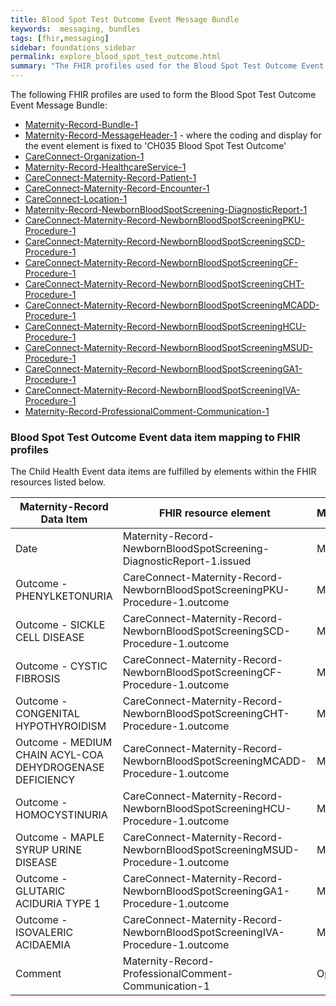 ```yaml
---
title: Blood Spot Test Outcome Event Message Bundle
keywords:  messaging, bundles
tags: [fhir,messaging]
sidebar: foundations_sidebar
permalink: explore_blood_spot_test_outcome.html
summary: "The FHIR profiles used for the Blood Spot Test Outcome Event Message Bundle"
---
```


The following FHIR profiles are used to form the Blood Spot Test Outcome Event Message Bundle:

- [Maternity-Record-Bundle-1](https://fhir.nhs.uk/STU3/StructureDefinition/Maternity-Record-Bundle-1)
- [Maternity-Record-MessageHeader-1](https://fhir.nhs.uk/STU3/StructureDefinition/Maternity-Record-MessageHeader-1) - where the coding and display for the event element is fixed to 'CH035 Blood Spot Test Outcome'
- [CareConnect-Organization-1](https://fhir.hl7.org.uk/STU3/StructureDefinition/CareConnect-Organization-1)
- [Maternity-Record-HealthcareService-1](https://fhir.nhs.uk/STU3/StructureDefinition/Maternity-Record-HealthcareService-1)
- [CareConnect-Maternity-Record-Patient-1](https://fhir.nhs.uk/STU3/StructureDefinition/CareConnect-Maternity-Record-Patient-1)
- [CareConnect-Maternity-Record-Encounter-1](https://fhir.nhs.uk/STU3/StructureDefinition/CareConnect-Maternity-Record-Encounter-1)
- [CareConnect-Location-1](https://fhir.hl7.org.uk/STU3/StructureDefinition/CareConnect-Location-1)
- [Maternity-Record-NewbornBloodSpotScreening-DiagnosticReport-1](https://fhir.nhs.uk/STU3/StructureDefinition/Maternity-Record-NewbornBloodSpotScreening-DiagnosticReport-1)
- [CareConnect-Maternity-Record-NewbornBloodSpotScreeningPKU-Procedure-1](https://fhir.nhs.uk/STU3/StructureDefinition/CareConnect-Maternity-Record-NewbornBloodSpotScreeningPKU-Procedure-1)
- [CareConnect-Maternity-Record-NewbornBloodSpotScreeningSCD-Procedure-1](https://fhir.nhs.uk/STU3/StructureDefinition/CareConnect-Maternity-Record-NewbornBloodSpotScreeningSCD-Procedure-1)
- [CareConnect-Maternity-Record-NewbornBloodSpotScreeningCF-Procedure-1](https://fhir.nhs.uk/STU3/StructureDefinition/CareConnect-Maternity-Record-NewbornBloodSpotScreeningCF-Procedure-1)
- [CareConnect-Maternity-Record-NewbornBloodSpotScreeningCHT-Procedure-1](https://fhir.nhs.uk/STU3/StructureDefinition/CareConnect-Maternity-Record-NewbornBloodSpotScreeningCHT-Procedure-1)
- [CareConnect-Maternity-Record-NewbornBloodSpotScreeningMCADD-Procedure-1](https://fhir.nhs.uk/STU3/StructureDefinition/CareConnect-Maternity-Record-NewbornBloodSpotScreeningMCADD-Procedure-1)
- [CareConnect-Maternity-Record-NewbornBloodSpotScreeningHCU-Procedure-1](https://fhir.nhs.uk/STU3/StructureDefinition/CareConnect-Maternity-Record-NewbornBloodSpotScreeningHCU-Procedure-1)
- [CareConnect-Maternity-Record-NewbornBloodSpotScreeningMSUD-Procedure-1](https://fhir.nhs.uk/STU3/StructureDefinition/CareConnect-Maternity-Record-NewbornBloodSpotScreeningMSUD-Procedure-1)
- [CareConnect-Maternity-Record-NewbornBloodSpotScreeningGA1-Procedure-1](https://fhir.nhs.uk/STU3/StructureDefinition/CareConnect-Maternity-Record-NewbornBloodSpotScreeningGA1-Procedure-1)
- [CareConnect-Maternity-Record-NewbornBloodSpotScreeningIVA-Procedure-1](https://fhir.nhs.uk/STU3/StructureDefinition/CareConnect-Maternity-Record-NewbornBloodSpotScreeningIVA-Procedure-1)
- [Maternity-Record-ProfessionalComment-Communication-1](https://fhir.nhs.uk/STU3/StructureDefinition/Maternity-Record-ProfessionalComment-Communication-1) 


### Blood Spot Test Outcome Event data item mapping to FHIR profiles ###

The Child Health Event data items are fulfilled by elements within the FHIR resources listed below.

| Maternity-Record Data Item                                            | FHIR resource element             | Mandatory/Required/Optional |
|----------------------------------------------------------|-----------------------------------|-----------------------------|
| Date                                                     | Maternity-Record-NewbornBloodSpotScreening-DiagnosticReport-1.issued     | Mandatory                   |
| Outcome - PHENYLKETONURIA                                | CareConnect-Maternity-Record-NewbornBloodSpotScreeningPKU-Procedure-1.outcome | Mandatory                   |
| Outcome - SICKLE CELL DISEASE                            | CareConnect-Maternity-Record-NewbornBloodSpotScreeningSCD-Procedure-1.outcome | Mandatory                   |
| Outcome - CYSTIC FIBROSIS                                | CareConnect-Maternity-Record-NewbornBloodSpotScreeningCF-Procedure-1.outcome | Mandatory                   |
| Outcome - CONGENITAL HYPOTHYROIDISM                      | CareConnect-Maternity-Record-NewbornBloodSpotScreeningCHT-Procedure-1.outcome | Mandatory                   |
| Outcome - MEDIUM CHAIN ACYL-COA DEHYDROGENASE DEFICIENCY | CareConnect-Maternity-Record-NewbornBloodSpotScreeningMCADD-Procedure-1.outcome | Mandatory                   |
| Outcome - HOMOCYSTINURIA                                 | CareConnect-Maternity-Record-NewbornBloodSpotScreeningHCU-Procedure-1.outcome | Mandatory                   |
| Outcome - MAPLE SYRUP URINE DISEASE                      | CareConnect-Maternity-Record-NewbornBloodSpotScreeningMSUD-Procedure-1.outcome | Mandatory                   |
| Outcome - GLUTARIC ACIDURIA TYPE 1                       | CareConnect-Maternity-Record-NewbornBloodSpotScreeningGA1-Procedure-1.outcome | Mandatory                   |
| Outcome - ISOVALERIC ACIDAEMIA                            | CareConnect-Maternity-Record-NewbornBloodSpotScreeningIVA-Procedure-1.outcome | Mandatory                   |
| Comment        											| Maternity-Record-ProfessionalComment-Communication-1   						| Optional                    | 

